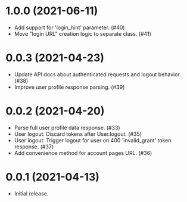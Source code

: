 # 1.0.0 (2021-06-11)
- Add support for 'login_hint' parameter. (#40)
- Move "login URL" creation logic to separate class. (#41)


# 0.0.3 (2021-04-23)
- Update API docs about authenticated requests and logout behavior. (#38)
- Improve user profile response parsing. (#39)


# 0.0.2 (2021-04-20)
- Parse full user profile data response. (#33)
- User logout: Discard tokens after User.logout. (#35)
- User logout: Trigger logout for user on 400 'invalid_grant' token response. (#37)
- Add convenience method for account pages URL. (#36)


# 0.0.1 (2021-04-13)
- Initial release.
